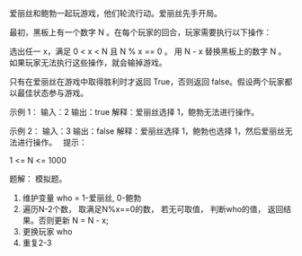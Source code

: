 爱丽丝和鲍勃一起玩游戏，他们轮流行动。爱丽丝先手开局。

最初，黑板上有一个数字 N 。在每个玩家的回合，玩家需要执行以下操作：

选出任一 x，满足 0 < x < N 且 N % x == 0 。
用 N - x 替换黑板上的数字 N 。
如果玩家无法执行这些操作，就会输掉游戏。

只有在爱丽丝在游戏中取得胜利时才返回 True，否则返回 false。假设两个玩家都以最佳状态参与游戏。

示例 1：
输入：2
输出：true
解释：爱丽丝选择 1，鲍勃无法进行操作。

示例 2：
输入：3
输出：false
解释：爱丽丝选择 1，鲍勃也选择 1，然后爱丽丝无法进行操作。
 
提示：

1 <= N <= 1000


题解：
模拟题。

1. 维护变量 who = 1-爱丽丝, 0-鲍勃
2. 遍历N-2个数， 取满足N%x==0的数， 若无可取值， 判断who的值， 返回结果。否则更新 N = N - x;
3. 更换玩家 who
4. 重复2-3